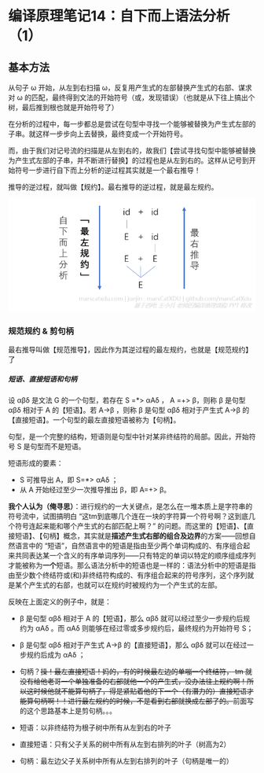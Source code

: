# 编译原理笔记14：自下而上语法分析（1）

## 基本方法

从句子 ω 开始，从左到右扫描 ω，反复用产生式的左部替换产生式的右部、谋求对 ω 的匹配，最终得到文法的开始符号（或，发现错误）（也就是从下往上搞出个树，最后推到根也就是开始符号了）

在分析的过程中，每一步都总是尝试在句型中寻找一个能够被替换为产生式左部的子串。就这样一步步向上去替换，最终变成一个开始符号。

而，由于我们对记号流的扫描是从左到右的，故我们【尝试寻找句型中能够被替换为产生式左部的子串，并不断进行替换】的过程也是从左到右的。这样从记号到开始符号一步进行自下而上分析的逆过程其实就是一个最右推导！

推导的逆过程，就叫做【规约】。最右推导的逆过程，就是最左规约。

![](./img/2020-07-26_03-59-14.png)

### 规范规约 & 剪句柄

最右推导叫做【规范推导】，因此作为其逆过程的最左规约，也就是【规范规约】了

##### 短语、直接短语和句柄

设 αβδ 是文法 G 的一个句型，若存在 S =*> αAδ ， A =+> β，则称 β 是句型 αβδ 相对于 A 的【短语】。若 A→β ，则称 β 是句型 αβδ 相对于产生式 A→β 的【直接短语】。一个句型的最左直接短语被称为【句柄】。

句型，是一个完整的结构，短语则是句型中针对某非终结符的局部。因此，开始符号 S 是句型而不是短语。

短语形成的要素：

- S 可推导出 A，即 S=*> αAδ ；
- 从 A 开始经过至少一次推导推出 β，即 A=+> β。

**我个人认为（俺寻思）**：进行规约的一大关键点，是怎么在一堆本质上是字符串的符号流中，试图搞明白 “这tm到底哪几个连在一块的字符算一个符号啊？这到底几个符号连起来能和哪个产生式的右部匹配上啊？” 的问题。而这里的【短语】、【直接短语】、【句柄】概念，其实就是**描述产生式右部的组合及边界**的方案——回想自然语言中的 “短语”，自然语言中的短语是指由至少两个单词构成的、有序组合起来共同表达某一个含义的有序单词序列——只有特定的单词以特定的顺序组成序列才能被称为**一个**短语。那么语法分析中的短语也是一样的：语法分析中的短语是指由至少数个终结符或(和)非终结符构成的、有序组合起来的符号序列，这个序列就是某个产生式的右部，也就可以在规约时被规约为一个产生式的左部。

反映在上面定义的例子中，就是：

- β 是句型 αβδ 相对于 A 的【短语】，那么 αβδ 就可以经过至少一步规约后规约为 αAδ 。而 αAδ 则能够在经过零或多步规约后，最终规约为开始符号 S；
-  β 是句型 αβδ 相对于产生式 A→β 的【直接短语】，那么 αβδ 就可以在经过一步规约后成为  αAδ ；
- 句柄？~~操！最左直接短语！妈的，有的时候最左边的单嘣一个终结符， tm 就没有给他老哥一个单独准备的右部就他一个的产生式，没办法往上规约啊！所以这时候他就不能算句柄了，得是紧贴着他的下一个（有潜力的）直接短语才能算句柄啊！！进行最左规约的时候，不是看到右部就换成左部了的。~~前面写的这个思路基本上是剪句柄。。。







- 短语：以非终结符为根子树中所有从左到右的叶子
- 直接短语：只有父子关系的树中所有从左到右排列的叶子（树高为2）
- 句柄：最左边父子关系树中所有从左到右排列的叶子（句柄是唯一的）